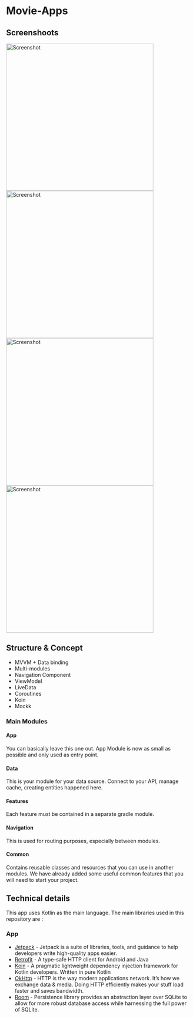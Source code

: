 # Movie-Apps

## Screenshoots
<img src="screenshoots/app_main.png" height="400" alt="Screenshot"/> <img src="screenshoots/app_detail.png" height="400" alt="Screenshot"/> 
<img src="screenshoots/app_category.png" height="400" alt="Screenshot"/> <img src="screenshoots/app_favorit_list.png" height="400" alt="Screenshot"/> 

## Structure & Concept
- MVVM + Data binding
- Multi-modules
- Navigation Component
- ViewModel
- LiveData
- Coroutines
- Koin
- Mockk

### Main Modules
#### App
You can basically leave this one out. App Module is now as small as possible and only used as entry point.
#### Data
This is your module for your data source. Connect to your API, manage cache, creating entities happened here.
#### Features
Each feature must be contained in a separate gradle module.
#### Navigation
This is used for routing purposes, especially between modules.
#### Common
Contains reusable classes and resources that you can use in another modules. We have already added some useful common features that you will need to start your project.

## Technical details
This app uses Kotlin as the main language.
The main libraries used in this repository are :

### App
* [Jetpack](https://developer.android.com/jetpack/) - Jetpack is a suite of libraries, tools, and guidance to help developers write high-quality apps easier.
* [Retrofit](https://github.com/square/retrofit) - A type-safe HTTP client for Android and Java
* [Koin](https://insert-koin.io/) - A pragmatic lightweight dependency injection framework for Kotlin developers. Written in pure Kotlin
* [OkHttp](https://github.com/square/okhttp/) - HTTP is the way modern applications network. It’s how we exchange data & media. Doing HTTP efficiently makes your stuff load faster and saves bandwidth.
* [Room](https://https://developer.android.com/training/data-storage/room) - Persistence library provides an abstraction layer over SQLite to allow for more robust database access while harnessing the full power of SQLite.
